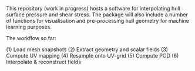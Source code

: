 This repository (work in progress) hosts a software for interpolating hull surface pressure and shear stress. The package will also include a number of functions for visualisation and pre-processing hull geometry for machine learning purposes. 

The workflow so far: 

(1) Load mesh snapshots
(2) Extract geometry and scalar fields
(3) Compute UV mapping
(4) Resample onto UV-grid
(5) Compute POD
(6) Interpolate & reconstruct fields
